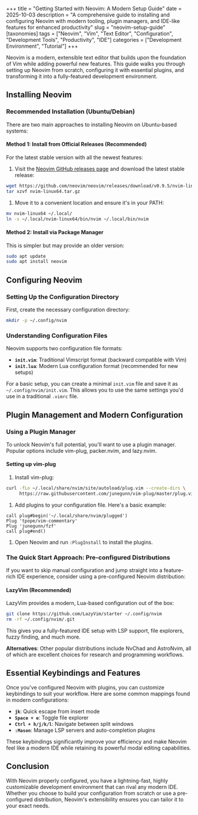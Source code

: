 +++
title = "Getting Started with Neovim: A Modern Setup Guide"
date = 2025-10-03
description = "A comprehensive guide to installing and configuring Neovim with modern tooling, plugin managers, and IDE-like features for enhanced productivity"
slug = "neovim-setup-guide"
[taxonomies]
tags = ["Neovim", "Vim", "Text Editor", "Configuration", "Development Tools", "Productivity", "IDE"]
categories = ["Development Environment", "Tutorial"]
+++

Neovim is a modern, extensible text editor that builds upon the foundation of Vim while adding powerful new features. This guide walks you through setting up Neovim from scratch, configuring it with essential plugins, and transforming it into a fully-featured development environment.

<!-- more -->

## Installing Neovim

### Recommended Installation (Ubuntu/Debian)

There are two main approaches to installing Neovim on Ubuntu-based systems:

#### Method 1: Install from Official Releases (Recommended)

For the latest stable version with all the newest features:

1. Visit the [Neovim GitHub releases page](https://github.com/neovim/neovim/releases) and download the latest stable release:

```bash
wget https://github.com/neovim/neovim/releases/download/v0.9.5/nvim-linux64.tar.gz
tar xzvf nvim-linux64.tar.gz
```

1. Move it to a convenient location and ensure it's in your PATH:

```bash
mv nvim-linux64 ~/.local/
ln -s ~/.local/nvim-linux64/bin/nvim ~/.local/bin/nvim
```

#### Method 2: Install via Package Manager

This is simpler but may provide an older version:

```bash
sudo apt update
sudo apt install neovim
```

## Configuring Neovim

### Setting Up the Configuration Directory

First, create the necessary configuration directory:

```bash
mkdir -p ~/.config/nvim
```

### Understanding Configuration Files

Neovim supports two configuration file formats:

- **`init.vim`**: Traditional Vimscript format (backward compatible with Vim)
- **`init.lua`**: Modern Lua configuration format (recommended for new setups)

For a basic setup, you can create a minimal `init.vim` file and save it as `~/.config/nvim/init.vim`. This allows you to use the same settings you'd use in a traditional `.vimrc` file.

## Plugin Management and Modern Configuration

### Using a Plugin Manager

To unlock Neovim's full potential, you'll want to use a plugin manager. Popular options include vim-plug, packer.nvim, and lazy.nvim.

#### Setting up vim-plug

1. Install vim-plug:

```bash
curl -fLo ~/.local/share/nvim/site/autoload/plug.vim --create-dirs \
     https://raw.githubusercontent.com/junegunn/vim-plug/master/plug.vim
```

1. Add plugins to your configuration file. Here's a basic example:

```vim
call plug#begin('~/.local/share/nvim/plugged')
Plug 'tpope/vim-commentary'
Plug 'junegunn/fzf'
call plug#end()
```

1. Open Neovim and run `:PlugInstall` to install the plugins.

### The Quick Start Approach: Pre-configured Distributions

If you want to skip manual configuration and jump straight into a feature-rich IDE experience, consider using a pre-configured Neovim distribution:

#### LazyVim (Recommended)

LazyVim provides a modern, Lua-based configuration out of the box:

```bash
git clone https://github.com/LazyVim/starter ~/.config/nvim
rm -rf ~/.config/nvim/.git
```

This gives you a fully-featured IDE setup with LSP support, file explorers, fuzzy finding, and much more.

**Alternatives**: Other popular distributions include NvChad and AstroNvim, all of which are excellent choices for research and programming workflows.

## Essential Keybindings and Features

Once you've configured Neovim with plugins, you can customize keybindings to suit your workflow. Here are some common mappings found in modern configurations:

- **`jk`**: Quick escape from insert mode
- **`Space + e`**: Toggle file explorer
- **`Ctrl + h/j/k/l`**: Navigate between split windows
- **`:Mason`**: Manage LSP servers and auto-completion plugins

These keybindings significantly improve your efficiency and make Neovim feel like a modern IDE while retaining its powerful modal editing capabilities.

## Conclusion

With Neovim properly configured, you have a lightning-fast, highly customizable development environment that can rival any modern IDE. Whether you choose to build your configuration from scratch or use a pre-configured distribution, Neovim's extensibility ensures you can tailor it to your exact needs.
